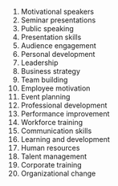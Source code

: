 1. Motivational speakers
2. Seminar presentations
3. Public speaking
4. Presentation skills
5. Audience engagement
6. Personal development
7. Leadership
8. Business strategy
9. Team building
10. Employee motivation
11. Event planning
12. Professional development
13. Performance improvement
14. Workforce training
15. Communication skills
16. Learning and development
17. Human resources
18. Talent management
19. Corporate training
20. Organizational change

